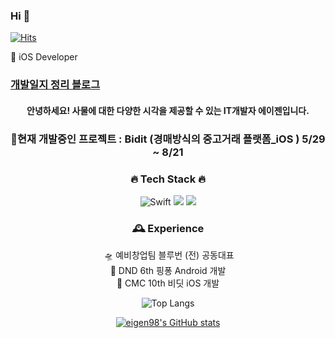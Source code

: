 ### Hi 👋

<!--
**eigen98/eigen98** is a ✨ _special_ ✨ repository because its `README.md` (this file) appears on your GitHub profile.

Here are some ideas to get you started:

- 🔭 I’m currently working on ...
- 🌱 I’m currently learning ...
- 👯 I’m looking to collaborate on ...
- 🤔 I’m looking for help with ...
- 💬 Ask me about ...
- 📫 How to reach me: ...
- 😄 Pronouns: ...
- ⚡ Fun fact: ...
-->
    
[![Hits](https://hits.seeyoufarm.com/api/count/incr/badge.svg?url=https%3A%2F%2Fgithub.com%2Feigen98&count_bg=%23747BE1&title_bg=%23555555&icon=&icon_color=%23E7E7E7&title=hits&edge_flat=false)](https://hits.seeyoufarm.com)

🌱 iOS Developer

### [개발일지 정리 블로그](https://eigen.tistory.com/)

<div align="center"> <!-- 가운데 정렬 -->
    
#### 안녕하세요! 사물에 대한 다양한 시각을 제공할 수 있는 IT개발자 에이젠입니다.

### 🍏현재 개발중인 프로젝트 : Bidit (경매방식의 중고거래 플랫폼_iOS ) 5/29 ~ 8/21
    
### 🔥 Tech Stack 🔥 
    
![Swift](https://img.shields.io/badge/SWIFT-F54A2A?style=for-the-badge&logo=swift&logoColor=white)
<img src="https://img.shields.io/badge/JAVA-007396?style=for-the-badge&logo=java&logoColor=white">
<img src="https://img.shields.io/badge/KOTLIN-7F52FF?style=for-the-badge&logo=kotlin&logoColor=white">
    
###  🕰️ Experience
󠁄
    🛸 예비창업팀 블루번 (전) 공동대표      
    󠁄🎯 DND 6th 핑퐁 Android 개발       
    🏅 CMC 10th 비딧 iOS 개발       
    
    
    
    
    
![Top Langs](https://github-readme-stats.vercel.app/api/top-langs/?username=eigen98&layout=compact&theme=tokyonight)



  [![eigen98's GitHub stats](https://github-readme-stats.vercel.app/api?username=eigen98&show_icons=true&theme=radical)](https://github.com/eigen98-readme-stats)
  
  
</div>

